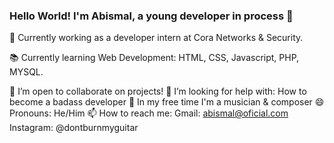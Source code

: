 ### Hello World! I'm Abismal, a young developer in process 🚀

💼 Currently working as a developer intern at Cora Networks & Security.

📚 Currently learning Web Development: HTML, CSS, Javascript, PHP, MYSQL.

👯 I’m open to collaborate on projects!
🤔 I’m looking for help with: How to become a badass developer 
🎵 In my free time I'm a musician & composer 
😄 Pronouns: He/Him
📫 How to reach me:
      Gmail: abismal@oficial.com
      Instagram: @dontburnmyguitar
      



<!--
**abissmal/abissmal** is a ✨ _special_ ✨ repository because its `README.md` (this file) appears on your GitHub profile.

Here are some ideas to get you started:

- 🔭 I’m currently working on ...
- 🌱 I’m currently learning ...
- 👯 I’m looking to collaborate on ...
- 🤔 I’m looking for help with ...
- 💬 Ask me about ...
- 📫 How to reach me: ...
- 😄 Pronouns: ...
- ⚡ Fun fact: ...
-->
